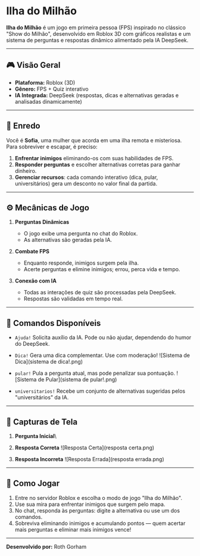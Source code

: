 # Ilha do Milhão

**Ilha do Milhão** é um jogo em primeira pessoa (FPS) inspirado no clássico "Show do Milhão", desenvolvido em Roblox 3D com gráficos realistas e um sistema de perguntas e respostas dinâmico alimentado pela IA DeepSeek.

---

## 🎮 Visão Geral

* **Plataforma:** Roblox (3D)
* **Gênero:** FPS + Quiz interativo
* **IA Integrada:** DeepSeek (respostas, dicas e alternativas geradas e analisadas dinamicamente)

---

## 📝 Enredo

Você é **Sofia**, uma mulher que acorda em uma ilha remota e misteriosa. Para sobreviver e escapar, é preciso:

1. **Enfrentar inimigos** eliminando-os com suas habilidades de FPS.
2. **Responder perguntas** e escolher alternativas corretas para ganhar dinheiro.
3. **Gerenciar recursos**: cada comando interativo (dica, pular, universitários) gera um desconto no valor final da partida.

---

## ⚙️ Mecânicas de Jogo

1. **Perguntas Dinâmicas**

   * O jogo exibe uma pergunta no chat do Roblox.
   * As alternativas são geradas pela IA.

2. **Combate FPS**

   * Enquanto responde, inimigos surgem pela ilha.
   * Acerte perguntas e elimine inimigos; errou, perca vida e tempo.

3. **Conexão com IA**

   * Todas as interações de quiz são processadas pela DeepSeek.
   * Respostas são validadas em tempo real.

---

## 💬 Comandos Disponíveis

* `Ajuda!`
  Solicita auxílio da IA. Pode ou não ajudar, dependendo do humor do DeepSeek.

* `Dica!`
  Gera uma dica complementar. Use com moderação!
  !\[Sistema de Dica]\(sistema de dica!.png)

* `pular!`
  Pula a pergunta atual, mas pode penalizar sua pontuação. !\[Sistema de Pular]\(sistema de pular!.png)

* `universitarios!`
  Recebe um conjunto de alternativas sugeridas pelos "universitários" da IA.&#x20;

---

## 📸 Capturas de Tela

1. **Pergunta Inicial**\\

2. **Resposta Correta**
   !\[Resposta Certa]\(resposta certa.png)

3. **Resposta Incorreta**
   !\[Resposta Errada]\(resposta errada.png)

---

## 🚀 Como Jogar

1. Entre no servidor Roblox e escolha o modo de jogo "Ilha do Milhão".
2. Use sua mira para enfrentar inimigos que surgem pelo mapa.
3. No chat, responda às perguntas: digite a alternativa ou use um dos comandos.
4. Sobreviva eliminando inimigos e acumulando pontos — quem acertar mais perguntas e eliminar mais inimigos vence!

---

**Desenvolvido por:** Roth Gorham
